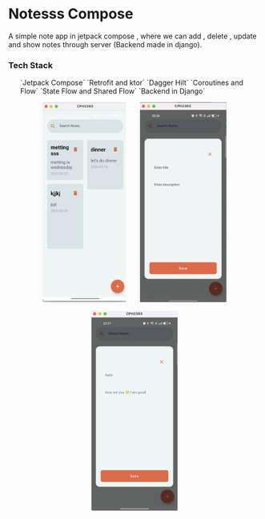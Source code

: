 # Notesss Compose

A simple note app in jetpack compose , where we can add , delete , update and show notes through server (Backend made in django).

### Tech Stack

<ul>
`Jetpack Compose`
`Retrofit and ktor`
`Dagger Hilt`
`Coroutines and Flow`
`State Flow and Shared Flow`
`Backend in Django`
 </ul>


<p align="center">
<img src="screenshot/one.png" height="400">
&nbsp;
&nbsp;
&nbsp;
<img src="screenshot/two.png" height="400">
</p>

<p align="center">
<img src="screenshot/three.png" height="400">
</p>
